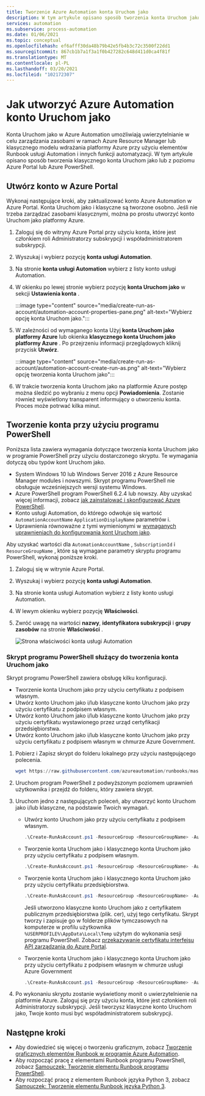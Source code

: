```yaml
---
title: Tworzenie Azure Automation konta Uruchom jako
description: W tym artykule opisano sposób tworzenia konta Uruchom jako w programie PowerShell lub z poziomu Azure Portal.
services: automation
ms.subservice: process-automation
ms.date: 01/06/2021
ms.topic: conceptual
ms.openlocfilehash: ef6afff30da48b79b42e5fb4b3c72c3500f22dd1
ms.sourcegitcommit: 867cb1b7a1f3a1f0b427282c648d411d0ca4f81f
ms.translationtype: MT
ms.contentlocale: pl-PL
ms.lasthandoff: 03/20/2021
ms.locfileid: "102172307"
---
```

# <a name="how-to-create-an-azure-automation-run-as-account"></a>Jak utworzyć Azure Automation konto Uruchom jako

Konta Uruchom jako w Azure Automation umożliwiają uwierzytelnianie w celu zarządzania zasobami w ramach Azure Resource Manager lub klasycznego modelu wdrażania platformy Azure przy użyciu elementów Runbook usługi Automation i innych funkcji automatyzacji. W tym artykule opisano sposób tworzenia klasycznego konta Uruchom jako lub z poziomu Azure Portal lub Azure PowerShell.

## <a name="create-account-in-azure-portal"></a>Utwórz konto w Azure Portal

Wykonaj następujące kroki, aby zaktualizować konto Azure Automation w Azure Portal. Konta Uruchom jako i klasyczne są tworzone osobno. Jeśli nie trzeba zarządzać zasobami klasycznymi, można po prostu utworzyć konto Uruchom jako platformy Azure.

1. Zaloguj się do witryny Azure Portal przy użyciu konta, które jest członkiem roli Administratorzy subskrypcji i współadministratorem subskrypcji.

2. Wyszukaj i wybierz pozycję **konta usługi Automation**.

3. Na stronie **konta usługi Automation** wybierz z listy konto usługi Automation.

4. W okienku po lewej stronie wybierz pozycję **konta Uruchom jako** w sekcji **Ustawienia konta** .

    :::image type="content" source="media/create-run-as-account/automation-account-properties-pane.png" alt-text="Wybierz opcję konta Uruchom jako.":::

5. W zależności od wymaganego konta Użyj **konta Uruchom jako platformy Azure** lub okienka **klasycznego konta Uruchom jako platformy Azure** . Po przejrzeniu informacji przeglądowych kliknij przycisk **Utwórz**.

    :::image type="content" source="media/create-run-as-account/automation-account-create-run-as.png" alt-text="Wybierz opcję tworzenia konta Uruchom jako":::

6. W trakcie tworzenia konta Uruchom jako na platformie Azure postęp można śledzić po wybraniu z menu opcji **Powiadomienia**. Zostanie również wyświetlony transparent informujący o utworzeniu konta. Proces może potrwać kilka minut.

## <a name="create-account-using-powershell"></a>Tworzenie konta przy użyciu programu PowerShell

Poniższa lista zawiera wymagania dotyczące tworzenia konta Uruchom jako w programie PowerShell przy użyciu dostarczonego skryptu. Te wymagania dotyczą obu typów kont Uruchom jako.

* System Windows 10 lub Windows Server 2016 z Azure Resource Manager modules i nowszymi. Skrypt programu PowerShell nie obsługuje wcześniejszych wersji systemu Windows.
* Azure PowerShell program PowerShell 6.2.4 lub nowszy. Aby uzyskać więcej informacji, zobacz [jak zainstalować i skonfigurować Azure PowerShell](/powershell/azure/install-az-ps).
* Konto usługi Automation, do którego odwołuje się wartość `AutomationAccountName` `ApplicationDisplayName` parametrów i.
* Uprawnienia równoważne z tymi wymienionymi w [wymaganych uprawnieniach do konfigurowania kont Uruchom jako](automation-security-overview.md#permissions).

Aby uzyskać wartości dla `AutomationAccountName` , `SubscriptionId` i `ResourceGroupName` , które są wymagane parametry skryptu programu PowerShell, wykonaj poniższe kroki.

1. Zaloguj się w witrynie Azure Portal.

1. Wyszukaj i wybierz pozycję **konta usługi Automation**.

1. Na stronie konta usługi Automation wybierz z listy konto usługi Automation.

1. W lewym okienku wybierz pozycję **Właściwości**.

1. Zwróć uwagę na wartości **nazwy**, **identyfikatora subskrypcji** i **grupy zasobów** na stronie **Właściwości** .

   ![Strona właściwości konta usługi Automation](media/create-run-as-account/automation-account-properties.png)

### <a name="powershell-script-to-create-a-run-as-account"></a>Skrypt programu PowerShell służący do tworzenia konta Uruchom jako

Skrypt programu PowerShell zawiera obsługę kilku konfiguracji.

* Tworzenie konta Uruchom jako przy użyciu certyfikatu z podpisem własnym.
* Utwórz konto Uruchom jako i/lub klasyczne konto Uruchom jako przy użyciu certyfikatu z podpisem własnym.
* Utwórz konto Uruchom jako i/lub klasyczne konto Uruchom jako przy użyciu certyfikatu wystawionego przez urząd certyfikacji przedsiębiorstwa.
* Utwórz konto Uruchom jako i/lub klasyczne konto Uruchom jako przy użyciu certyfikatu z podpisem własnym w chmurze Azure Government.

1. Pobierz i Zapisz skrypt do folderu lokalnego przy użyciu następującego polecenia.

    ```powershell
    wget https://raw.githubusercontent.com/azureautomation/runbooks/master/Utility/AzRunAs/Create-RunAsAccount.ps1 -outfile Create-RunAsAccount.ps1
    ```

2. Uruchom program PowerShell z podwyższonym poziomem uprawnień użytkownika i przejdź do folderu, który zawiera skrypt.

3. Uruchom jedno z następujących poleceń, aby utworzyć konto Uruchom jako i/lub klasyczne, na podstawie Twoich wymagań.

    * Utwórz konto Uruchom jako przy użyciu certyfikatu z podpisem własnym.

        ```powershell
        .\Create-RunAsAccount.ps1 -ResourceGroup <ResourceGroupName> -AutomationAccountName <NameofAutomationAccount> -SubscriptionId <SubscriptionId> -ApplicationDisplayName <DisplayNameofAADApplication> -SelfSignedCertPlainPassword <StrongPassword> -CreateClassicRunAsAccount $false
        ```

    * Tworzenie konta Uruchom jako i klasycznego konta Uruchom jako przy użyciu certyfikatu z podpisem własnym.

        ```powershell
        .\Create-RunAsAccount.ps1 -ResourceGroup <ResourceGroupName> -AutomationAccountName <NameofAutomationAccount> -SubscriptionId <SubscriptionId> -ApplicationDisplayName <DisplayNameofAADApplication> -SelfSignedCertPlainPassword <StrongPassword> -CreateClassicRunAsAccount $true
        ```

    * Tworzenie konta Uruchom jako i klasycznego konta Uruchom jako przy użyciu certyfikatu przedsiębiorstwa.

        ```powershell
        .\Create-RunAsAccount.ps1 -ResourceGroup <ResourceGroupName> -AutomationAccountName <NameofAutomationAccount> -SubscriptionId <SubscriptionId> -ApplicationDisplayName <DisplayNameofAADApplication>  -SelfSignedCertPlainPassword <StrongPassword> -CreateClassicRunAsAccount $true -EnterpriseCertPathForRunAsAccount <EnterpriseCertPfxPathForRunAsAccount> -EnterpriseCertPlainPasswordForRunAsAccount <StrongPassword> -EnterpriseCertPathForClassicRunAsAccount <EnterpriseCertPfxPathForClassicRunAsAccount> -EnterpriseCertPlainPasswordForClassicRunAsAccount <StrongPassword>
        ```

        Jeśli utworzono klasyczne konto Uruchom jako z certyfikatem publicznym przedsiębiorstwa (plik. cer), użyj tego certyfikatu. Skrypt tworzy i zapisuje go w folderze plików tymczasowych na komputerze w profilu użytkownika `%USERPROFILE%\AppData\Local\Temp` użytym do wykonania sesji programu PowerShell. Zobacz [przekazywanie certyfikatu interfejsu API zarządzania do Azure Portal](../cloud-services/cloud-services-configure-ssl-certificate-portal.md).

    * Tworzenie konta Uruchom jako i klasycznego konta Uruchom jako przy użyciu certyfikatu z podpisem własnym w chmurze usługi Azure Government

        ```powershell
        .\Create-RunAsAccount.ps1 -ResourceGroup <ResourceGroupName> -AutomationAccountName <NameofAutomationAccount> -SubscriptionId <SubscriptionId> -ApplicationDisplayName <DisplayNameofAADApplication> -SelfSignedCertPlainPassword <StrongPassword> -CreateClassicRunAsAccount $true -EnvironmentName AzureUSGovernment
        ```

4. Po wykonaniu skryptu zostanie wyświetlony monit o uwierzytelnienie na platformie Azure. Zaloguj się przy użyciu konta, które jest członkiem roli Administratorzy subskrypcji. Jeśli tworzysz klasyczne konto Uruchom jako, Twoje konto musi być współadministratorem subskrypcji.

## <a name="next-steps"></a>Następne kroki

* Aby dowiedzieć się więcej o tworzeniu graficznym, zobacz [Tworzenie graficznych elementów Runbook w programie Azure Automation](automation-graphical-authoring-intro.md).
* Aby rozpocząć pracę z elementami Runbook programu PowerShell, zobacz [Samouczek: Tworzenie elementu Runbook programu PowerShell](learn/automation-tutorial-runbook-textual-powershell.md).
* Aby rozpocząć pracę z elementem Runbook języka Python 3, zobacz [Samouczek: Tworzenie elementu Runbook języka Python 3](learn/automation-tutorial-runbook-textual-python-3.md).
